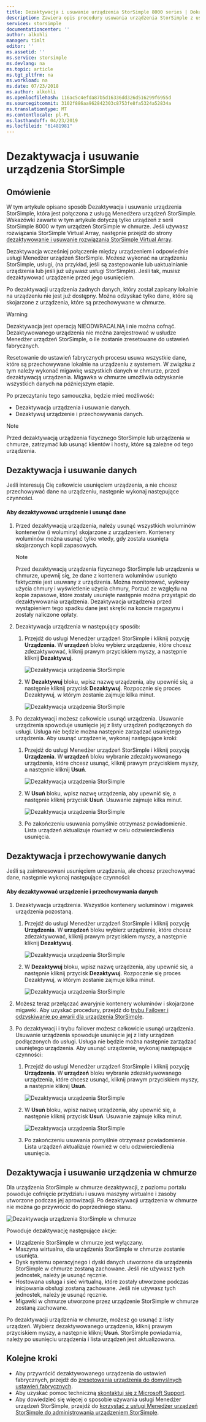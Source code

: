 ```yaml
---
title: Dezaktywacja i usuwanie urządzenia StorSimple 8000 series | Dokumentacja firmy Microsoft
description: Zawiera opis procedury usuwania urządzenia StorSimple z usługą najpierw dezaktywowanie go, a następnie usuwając go.
services: storsimple
documentationcenter: ''
author: alkohli
manager: timlt
editor: ''
ms.assetid: ''
ms.service: storsimple
ms.devlang: na
ms.topic: article
ms.tgt_pltfrm: na
ms.workload: na
ms.date: 07/23/2018
ms.author: alkohli
ms.openlocfilehash: 116ac5c4efda87b5d16336dd326d516299f6955d
ms.sourcegitcommit: 3102f886aa962842303c8753fe8fa5324a52834a
ms.translationtype: MT
ms.contentlocale: pl-PL
ms.lasthandoff: 04/23/2019
ms.locfileid: "61481981"
---
```

# <a name="deactivate-and-delete-a-storsimple-device"></a>Dezaktywacja i usuwanie urządzenia StorSimple

## <a name="overview"></a>Omówienie

W tym artykule opisano sposób Dezaktywacja i usuwanie urządzenia StorSimple, która jest połączona z usługą Menedżera urządzeń StorSimple. Wskazówki zawarte w tym artykule dotyczą tylko urządzeń z serii StorSimple 8000 w tym urządzeń StorSimple w chmurze. Jeśli używasz rozwiązania StorSimple Virtual Array, następnie przejdź do strony [dezaktywowanie i usuwanie rozwiązania StorSimple Virtual Array](storsimple-virtual-array-deactivate-and-delete-device.md).

Dezaktywacja wcześniej połączenie między urządzeniem i odpowiednie usługi Menedżer urządzeń StorSimple. Możesz wykonać na urządzeniu StorSimple, usługi, (na przykład, jeśli są zastępowanie lub uaktualnianie urządzenia lub jeśli już używasz usługi StorSimple). Jeśli tak, musisz dezaktywować urządzenie przed jego usunięciem.

Po dezaktywacji urządzenia żadnych danych, który został zapisany lokalnie na urządzeniu nie jest już dostępny. Można odzyskać tylko dane, które są skojarzone z urządzenia, które są przechowywane w chmurze.

> [!WARNING]
> Dezaktywacja jest operacją NIEODWRACALNĄ i nie można cofnąć. Dezaktywowanego urządzenia nie można zarejestrować w usłudze Menedżer urządzeń StorSimple, o ile zostanie zresetowane do ustawień fabrycznych.
>
> Resetowanie do ustawień fabrycznych procesu usuwa wszystkie dane, które są przechowywane lokalnie na urządzeniu z systemem. W związku z tym należy wykonać migawkę wszystkich danych w chmurze, przed dezaktywacją urządzenia. Migawka w chmurze umożliwia odzyskanie wszystkich danych na późniejszym etapie.

Po przeczytaniu tego samouczka, będzie mieć możliwość:

* Dezaktywacja urządzenia i usuwanie danych.
* Dezaktywuj urządzenie i przechowywania danych.

> [!NOTE]
> Przed dezaktywacją urządzenia fizycznego StorSimple lub urządzenia w chmurze, zatrzymać lub usunąć klientów i hosty, które są zależne od tego urządzenia.


## <a name="deactivate-and-delete-data"></a>Dezaktywacja i usuwanie danych

Jeśli interesują Cię całkowicie usunięciem urządzenia, a nie chcesz przechowywać dane na urządzeniu, następnie wykonaj następujące czynności.

#### <a name="to-deactivate-the-device-and-delete-the-data"></a>Aby dezaktywować urządzenie i usunąć dane

1. Przed dezaktywacją urządzenia, należy usunąć wszystkich woluminów kontenerów (i woluminy) skojarzone z urządzeniem. Kontenery woluminów można usunąć tylko wtedy, gdy została usunięta skojarzonych kopii zapasowych.

    > [!NOTE]
    > Przed dezaktywacją urządzenia fizycznego StorSimple lub urządzenia w chmurze, upewnij się, że dane z kontenera woluminów usunięto faktycznie jest usuwany z urządzenia. Można monitorować, wykresy użycia chmury i wyświetlenie użycia chmury, Porzuć ze względu na kopie zapasowe, które zostały usunięte następnie można przystąpić do dezaktywowania urządzenia. Dezaktywacja urządzenia przed wystąpieniem tego spadku dane jest skrętki na koncie magazynu i zostały naliczone opłaty.

2. Dezaktywacja urządzenia w następujący sposób:
   
   1. Przejdź do usługi Menedżer urządzeń StorSimple i kliknij pozycję **Urządzenia**. W **urządzeń** bloku wybierz urządzenie, które chcesz zdezaktywować, kliknij prawym przyciskiem myszy, a następnie kliknij **Dezaktywuj**.

        ![Dezaktywacja urządzenia StorSimple](./media/storsimple-8000-deactivate-and-delete-device/deactivate1.png)
   2. W **Dezaktywuj** bloku, wpisz nazwę urządzenia, aby upewnić się, a następnie kliknij przycisk **Dezaktywuj**. Rozpocznie się proces Dezaktywuj, w którym zostanie zajmuje kilka minut.

        ![Dezaktywacja urządzenia StorSimple](./media/storsimple-8000-deactivate-and-delete-device/deactivate2.png)

3. Po dezaktywacji możesz całkowicie usunąć urządzenia. Usuwanie urządzenia spowoduje usunięcie jej z listy urządzeń podłączonych do usługi. Usługa nie będzie można następnie zarządzać usuniętego urządzenia. Aby usunąć urządzenie, wykonaj następujące kroki:
   
   1. Przejdź do usługi Menedżer urządzeń StorSimple i kliknij pozycję **Urządzenia**. W **urządzeń** bloku wybranie zdezaktywowanego urządzenia, które chcesz usunąć, kliknij prawym przyciskiem myszy, a następnie kliknij **Usuń**.

        ![Dezaktywacja urządzenia StorSimple](./media/storsimple-8000-deactivate-and-delete-device/deactivate5.png)
   2. W **Usuń** bloku, wpisz nazwę urządzenia, aby upewnić się, a następnie kliknij przycisk **Usuń**. Usuwanie zajmuje kilka minut.

        ![Dezaktywacja urządzenia StorSimple](./media/storsimple-8000-deactivate-and-delete-device/deactivate6.png)
   3. Po zakończeniu usuwania pomyślnie otrzymasz powiadomienie. Lista urządzeń aktualizuje również w celu odzwierciedlenia usunięcia.

## <a name="deactivate-and-retain-data"></a>Dezaktywacja i przechowywanie danych

Jeśli są zainteresowani usunięciem urządzenia, ale chcesz przechowywać dane, następnie wykonaj następujące czynności:

#### <a name="to-deactivate-a-device-and-retain-the-data"></a>Aby dezaktywować urządzenie i przechowywania danych
1. Dezaktywacja urządzenia. Wszystkie kontenery woluminów i migawek urządzenia pozostaną.
   
   1. Przejdź do usługi Menedżer urządzeń StorSimple i kliknij pozycję **Urządzenia**. W **urządzeń** bloku wybierz urządzenie, które chcesz zdezaktywować, kliknij prawym przyciskiem myszy, a następnie kliknij **Dezaktywuj**.

         ![Dezaktywacja urządzenia StorSimple](./media/storsimple-8000-deactivate-and-delete-device/deactivate1.png)
   2. W **Dezaktywuj** bloku, wpisz nazwę urządzenia, aby upewnić się, a następnie kliknij przycisk **Dezaktywuj**. Rozpocznie się proces Dezaktywuj, w którym zostanie zajmuje kilka minut.

         ![Dezaktywacja urządzenia StorSimple](./media/storsimple-8000-deactivate-and-delete-device/deactivate2.png)
2. Możesz teraz przełączać awaryjnie kontenery woluminów i skojarzone migawki. Aby uzyskać procedury, przejdź do [trybu Failover i odzyskiwanie po awarii dla urządzenia StorSimple](storsimple-8000-device-failover-disaster-recovery.md).
3. Po dezaktywacji i trybu failover możesz całkowicie usunąć urządzenia. Usuwanie urządzenia spowoduje usunięcie jej z listy urządzeń podłączonych do usługi. Usługa nie będzie można następnie zarządzać usuniętego urządzenia. Aby usunąć urządzenie, wykonaj następujące czynności:
   
   1. Przejdź do usługi Menedżer urządzeń StorSimple i kliknij pozycję **Urządzenia**. W **urządzeń** bloku wybranie zdezaktywowanego urządzenia, które chcesz usunąć, kliknij prawym przyciskiem myszy, a następnie kliknij **Usuń**.

       ![Dezaktywacja urządzenia StorSimple](./media/storsimple-8000-deactivate-and-delete-device/deactivate5.png)
   2. W **Usuń** bloku, wpisz nazwę urządzenia, aby upewnić się, a następnie kliknij przycisk **Usuń**. Usuwanie zajmuje kilka minut.

       ![Dezaktywacja urządzenia StorSimple](./media/storsimple-8000-deactivate-and-delete-device/deactivate6.png)
   3. Po zakończeniu usuwania pomyślnie otrzymasz powiadomienie. Lista urządzeń aktualizuje również w celu odzwierciedlenia usunięcia.

     
## <a name="deactivate-and-delete-a-cloud-appliance"></a>Dezaktywacja i usuwanie urządzenia w chmurze

Dla urządzenia StorSimple w chmurze dezaktywacji, z poziomu portalu powoduje cofnięcie przydziału i usuwa maszyny wirtualne i zasoby utworzone podczas jej aprowizacji. Po dezaktywacji urządzenia w chmurze nie można go przywrócić do poprzedniego stanu.

![Dezaktywacja urządzenia StorSimple w chmurze](./media/storsimple-8000-deactivate-and-delete-device/deactivate7.png)

Powoduje dezaktywację następujące akcje:

* Urządzenie StorSimple w chmurze jest wyłączany.
* Maszyna wirtualna, dla urządzenia StorSimple w chmurze zostanie usunięta.
* Dysk systemu operacyjnego i dyski danych utworzone dla urządzenia StorSimple w chmurze zostaną zachowane. Jeśli nie używasz tych jednostek, należy je usunąć ręcznie.
* Hostowana usługa i sieć wirtualną, które zostały utworzone podczas inicjowania obsługi zostaną zachowane. Jeśli nie używasz tych jednostek, należy je usunąć ręcznie.
* Migawki w chmurze utworzone przez urządzenie StorSimple w chmurze zostaną zachowane.

Po dezaktywacji urządzenia w chmurze, możesz go usunąć z listy urządzeń. Wybierz dezaktywowanego urządzenia, kliknij prawym przyciskiem myszy, a następnie kliknij **Usuń**. StorSimple powiadamia, należy po usunięciu urządzenia i lista urządzeń jest aktualizowana.

## <a name="next-steps"></a>Kolejne kroki

* Aby przywrócić dezaktywowanego urządzenia do ustawień fabrycznych, przejdź do [zresetowania urządzenia do domyślnych ustawień fabrycznych](storsimple-8000-manage-device-controller.md#reset-the-device-to-factory-default-settings).
* Aby uzyskać pomoc techniczną [skontaktuj się z Microsoft Support](storsimple-8000-contact-microsoft-support.md).
* Aby dowiedzieć się więcej o sposobie używania usługi Menedżer urządzeń StorSimple, przejdź do [korzystać z usługi Menedżer urządzeń StorSimple do administrowania urządzeniem StorSimple](storsimple-8000-manager-service-administration.md).


